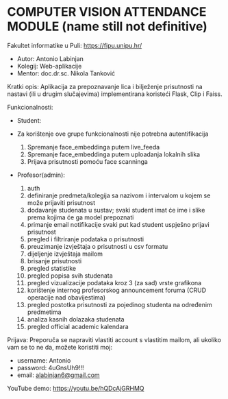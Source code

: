 # COMPUTER VISION ATTENDANCE MODULE (name still not definitive)

Fakultet informatike u Puli:
https://fipu.unipu.hr/

- Autor: Antonio Labinjan
- Kolegij: Web-aplikacije
- Mentor: doc.dr.sc. Nikola Tanković

Kratki opis:
Aplikacija za prepoznavanje lica i bilježenje prisutnosti na nastavi (ili u drugim slučajevima) implementirana koristeći Flask, Clip i Faiss. 

Funkcionalnosti:
- Student:
- Za korištenje ove grupe funkcionalnosti nije potrebna autentifikacija

  1) Spremanje face_embeddinga putem live_feeda
  2) Spremanje face_embeddinga putem uploadanja lokalnih slika
  3) Prijava prisutnosti pomoću face scanninga

- Profesor(admin):
  1) auth
  2) definiranje predmeta/kolegija sa nazivom i intervalom u kojem se može prijaviti prisutnost
  3) dodavanje studenata u sustav; svaki student imat će ime i slike prema kojima će ga model prepoznati
  4) primanje email notifikacije svaki put kad student uspješno prijavi prisutnost
  5) pregled i filtriranje podataka o prisutnosti
  6) preuzimanje izvještaja o prisutnosti u csv formatu
  7) dijeljenje izvještaja mailom
  8) brisanje prisutnosti
  9) pregled statistike
  10) pregled popisa svih studenata
  11) pregled vizualizacije podataka kroz 3 (za sad) vrste grafikona
  12) korištenje internog profesorskog announcement foruma (CRUD operacije nad obavijestima)
  13) pregled postotka prisutnosti za pojedinog studenta na određenim predmetima
  14) analiza kasnih dolazaka studenata
  15) pregled official academic kalendara

Prijava:
Preporuča se napraviti vlastiti account s vlastitim mailom, ali ukoliko vam se to ne da, možete koristiti moj:
- username: Antonio
- password: 4uGnsUh9!!!
- email: alabinjan6@gmail.com

YouTube demo: https://youtu.be/hQDcAjGRHMQ
